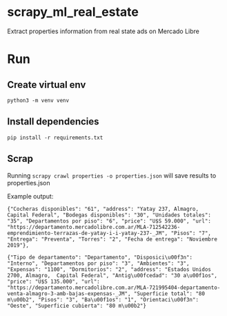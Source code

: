 # scrapy_ml_real_estate
Extract properties information from real state ads on Mercado Libre

# Run

## Create virtual env
`python3 -m venv venv`

## Install dependencies
`pip install -r requirements.txt`

## Scrap
Running `scrapy crawl properties -o properties.json` will save results to properties.json

Example output:

    {"Cocheras disponibles": "61", "address": "Yatay 237, Almagro,  Capital Federal", "Bodegas disponibles": "30", "Unidades totales": "35", "Departamentos por piso": "6", "price": "U$S 59.000", "url": "https://departamento.mercadolibre.com.ar/MLA-712542236-emprendimiento-terrazas-de-yatay-i-i-yatay-237-_JM", "Pisos": "7", "Entrega": "Preventa", "Torres": "2", "Fecha de entrega": "Noviembre 2019"},
    
    {"Tipo de departamento": "Departamento", "Disposici\u00f3n": "Interno", "Departamentos por piso": "3", "Ambientes": "3", "Expensas": "1100", "Dormitorios": "2", "address": "Estados Unidos 2700, Almagro,  Capital Federal", "Antig\u00fcedad": "30 a\u00f1os", "price": "U$S 135.000", "url": "https://departamento.mercadolibre.com.ar/MLA-721995404-departamento-venta-almagro-3-amb-bajas-expensas-_JM", "Superficie total": "80 m\u00b2", "Pisos": "3", "Ba\u00f1os": "1", "Orientaci\u00f3n": "Oeste", "Superficie cubierta": "80 m\u00b2"}

